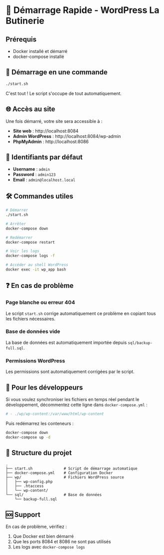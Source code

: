 # 🚀 Démarrage Rapide - WordPress La Butinerie

## Prérequis
- Docker installé et démarré
- docker-compose installé

## 🎯 Démarrage en une commande

```bash
./start.sh
```

C'est tout ! Le script s'occupe de tout automatiquement.

## 🌐 Accès au site

Une fois démarré, votre site sera accessible à :

- **Site web** : http://localhost:8084
- **Admin WordPress** : http://localhost:8084/wp-admin
- **PhpMyAdmin** : http://localhost:8086

## 🔑 Identifiants par défaut

- **Username** : `admin`
- **Password** : `admin123`
- **Email** : `admin@localhost.local`

## 🛠️ Commandes utiles

```bash
# Démarrer
./start.sh

# Arrêter
docker-compose down

# Redémarrer
docker-compose restart

# Voir les logs
docker-compose logs -f

# Accéder au shell WordPress
docker exec -it wp_app bash
```

## ❓ En cas de problème

### Page blanche ou erreur 404
Le script `start.sh` corrige automatiquement ce problème en copiant tous les fichiers nécessaires.

### Base de données vide
La base de données est automatiquement importée depuis `sql/backup-full.sql`.

### Permissions WordPress
Les permissions sont automatiquement corrigées par le script.

## 🔧 Pour les développeurs

Si vous voulez synchroniser les fichiers en temps réel pendant le développement, décommentez cette ligne dans `docker-compose.yml` :

```yaml
# - ./wp/wp-content:/var/www/html/wp-content
```

Puis redémarrez les conteneurs :
```bash
docker-compose down
docker-compose up -d
```

## 📁 Structure du projet

```
.
├── start.sh              # Script de démarrage automatique
├── docker-compose.yml    # Configuration Docker
├── wp/                   # Fichiers WordPress source
│   ├── wp-config.php
│   ├── .htaccess
│   └── wp-content/
└── sql/                  # Base de données
    └── backup-full.sql
```

## 🆘 Support

En cas de problème, vérifiez :
1. Que Docker est bien démarré
2. Que les ports 8084 et 8086 ne sont pas utilisés
3. Les logs avec `docker-compose logs`